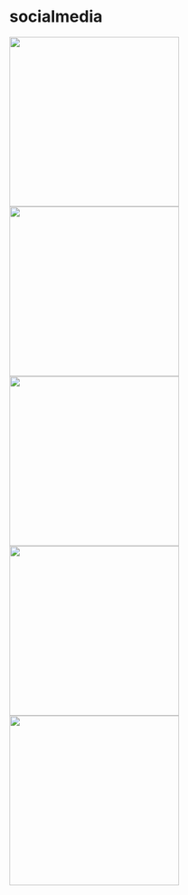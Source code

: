 # socialmedia
<img src="https://img2.pngio.com/express-js-logo-png-expressjs-png-1102_500.png" width=300>

<img src="https://upload.wikimedia.org/wikipedia/commons/thumb/d/d9/Node.js_logo.svg/1200px-Node.js_logo.svg.png" width=300 style="display:flex">
<img src="https://upload.wikimedia.org/wikipedia/commons/thumb/d/d9/Node.js_logo.svg/1200px-Node.js_logo.svg.png" width=300>
<img src="https://upload.wikimedia.org/wikipedia/commons/thumb/d/d9/Node.js_logo.svg/1200px-Node.js_logo.svg.png" width=300>
<img src="" width=300>
